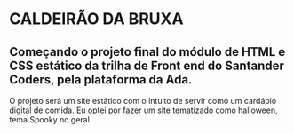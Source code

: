 # CALDEIRÃO DA BRUXA

## Começando o projeto final do módulo de HTML e CSS estático da trilha de Front end do Santander Coders, pela plataforma da Ada.
O projeto será um site estático com o intuito de servir como um cardápio digital de comida.
Eu optei por fazer um site tematizado como halloween, tema Spooky no geral.
